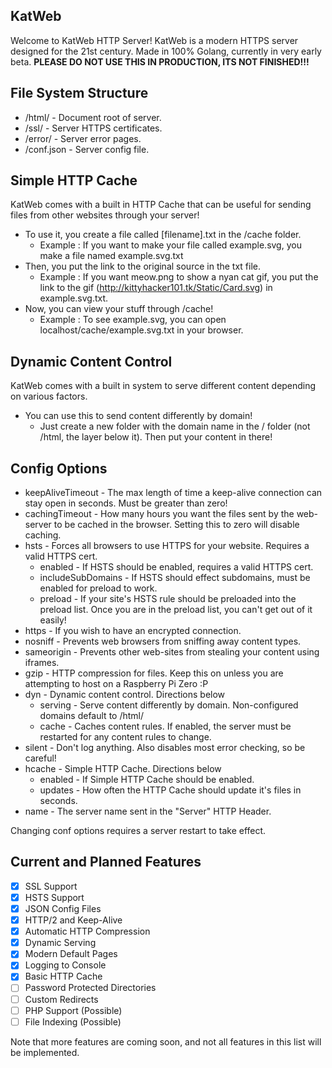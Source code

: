 ## KatWeb
Welcome to KatWeb HTTP Server!
KatWeb is a modern HTTPS server designed for the 21st century.
Made in 100% Golang, currently in very early beta.
**PLEASE DO NOT USE THIS IN PRODUCTION, ITS NOT FINISHED!!!**

## File System Structure
- /html/ - Document root of server.
- /ssl/ - Server HTTPS certificates.
- /error/ - Server error pages.
- /conf.json - Server config file.

## Simple HTTP Cache
KatWeb comes with a built in HTTP Cache that can be useful for sending files from other websites through your server!
- To use it, you create a file called [filename].txt in the /cache folder.
  * Example : If you want to make your file called example.svg, you make a file named example.svg.txt
- Then, you put the link to the original source in the txt file.
  * Example : If you want meow.png to show a nyan cat gif, you put the link to the gif (http://kittyhacker101.tk/Static/Card.svg) in example.svg.txt.
- Now, you can view your stuff through /cache!
  * Example : To see example.svg, you can open localhost/cache/example.svg.txt in your browser.

## Dynamic Content Control
KatWeb comes with a built in system to serve different content depending on various factors.
- You can use this to send content differently by domain!
  * Just create a new folder with the domain name in the / folder (not /html, the layer below it). Then put your content in there!

## Config Options
- keepAliveTimeout - The max length of time a keep-alive connection can stay open in seconds. Must be greater than zero!
- cachingTimeout - How many hours you want the files sent by the web-server to be cached in the browser. Setting this to zero will disable caching.
- hsts - Forces all browsers to use HTTPS for your website. Requires a valid HTTPS cert.
  * enabled - If HSTS should be enabled, requires a valid HTTPS cert.
  * includeSubDomains - If HSTS should effect subdomains, must be enabled for preload to work.
  * preload - If your site's HSTS rule should be preloaded into the preload list. Once you are in the preload list, you can't get out of it easily!
- https - If you wish to have an encrypted connection.
- nosniff - Prevents web browsers from sniffing away content types.
- sameorigin - Prevents other web-sites from stealing your content using iframes.
- gzip - HTTP compression for files. Keep this on unless you are attempting to host on a Raspberry Pi Zero :P
- dyn - Dynamic content control. Directions below
  * serving - Serve content differently by domain. Non-configured domains default to /html/
  * cache - Caches content rules. If enabled, the server must be restarted for any content rules to change.
- silent - Don't log anything. Also disables most error checking, so be careful!
- hcache - Simple HTTP Cache. Directions below
  * enabled - If Simple HTTP Cache should be enabled.
  * updates - How often the HTTP Cache should update it's files in seconds.
- name - The server name sent in the "Server" HTTP Header.

Changing conf options requires a server restart to take effect.

## Current and Planned Features 
- [x] SSL Support
- [x] HSTS Support
- [x] JSON Config Files
- [x] HTTP/2 and Keep-Alive
- [x] Automatic HTTP Compression
- [x] Dynamic Serving
- [x] Modern Default Pages
- [x] Logging to Console
- [x] Basic HTTP Cache
- [ ] Password Protected Directories
- [ ] Custom Redirects
- [ ] PHP Support (Possible)
- [ ] File Indexing (Possible)

Note that more features are coming soon, and not all features in this list will be implemented.
